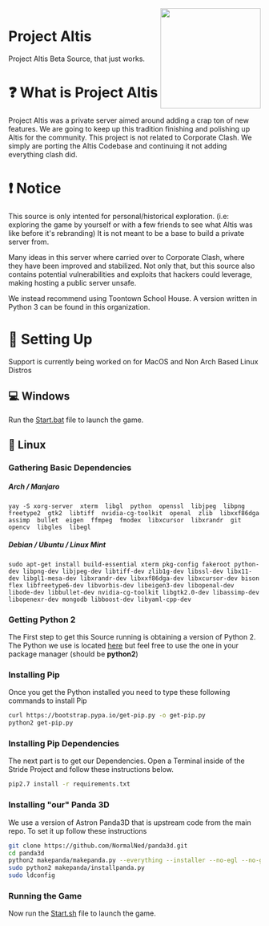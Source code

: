 <img src="https://raw.githubusercontent.com/NormalNed/Project-Altis/53168140c5b29f018467bedec35b4e59a83d0609/resources/phase_3.5/etc/transicon.png" align="right" width="200"/>

# Project Altis
Project Altis Beta Source, that just works.

# ❓ What is Project Altis
Project Altis was a private server aimed around adding a crap ton of new features. We are going to keep up this tradition finishing and polishing up Altis for the community.
This project is not related to Corporate Clash. We simply are porting the Altis Codebase and continuing it not adding everything clash did.

# ❗ Notice
This source is only intented for personal/historical exploration. (i.e: exploring the game by yourself or with a few friends to see what Altis was like before it's rebranding) It is not meant to be a base to build a private server from.

Many ideas in this server where carried over to Corporate Clash, where they have been improved and stabilized. Not only that, but this source also contains potential vulnerabilities and exploits that hackers could leverage, making hosting a public server unsafe.

We instead recommend using Toontown School House. A version written in Python 3 can be found in this organization. 

# 🔨 Setting Up
Support is currently being worked on for MacOS and Non Arch Based Linux Distros

## 💻 Windows
Run the [Start.bat](Start.bat) file to launch the game.

## 🐧 Linux
### Gathering Basic Dependencies
##### Arch / Manjaro
```yay -S xorg-server  xterm  libgl  python  openssl  libjpeg  libpng  freetype2  gtk2  libtiff  nvidia-cg-toolkit  openal  zlib  libxxf86dga  assimp  bullet  eigen  ffmpeg  fmodex  libxcursor  libxrandr  git  opencv  libgles  libegl```

##### Debian / Ubuntu / Linux Mint
```sudo apt-get install build-essential xterm pkg-config fakeroot python-dev libpng-dev libjpeg-dev libtiff-dev zlib1g-dev libssl-dev libx11-dev libgl1-mesa-dev libxrandr-dev libxxf86dga-dev libxcursor-dev bison flex libfreetype6-dev libvorbis-dev libeigen3-dev libopenal-dev libode-dev libbullet-dev nvidia-cg-toolkit libgtk2.0-dev libassimp-dev libopenexr-dev mongodb libboost-dev libyaml-cpp-dev```

### Getting Python 2

The First step to get this Source running is obtaining a version of Python 2. The Python we use is located [here](https://github.com/NormalNed/python) but feel free to use the one in your package manager (should be **python2**)

### Installing Pip

Once you get the Python installed you need to type these following commands to install Pip
```bash
curl https://bootstrap.pypa.io/get-pip.py -o get-pip.py
python2 get-pip.py
```

### Installing Pip Dependencies
The next part is to get our Dependencies. Open a Terminal inside of the Stride Project and follow these instructions below.
```bash
pip2.7 install -r requirements.txt
```

### Installing "our" Panda 3D
We use a version of Astron Panda3D that is upstream code from the main repo. To set it up follow these instructions

```bash
git clone https://github.com/NormalNed/panda3d.git
cd panda3d
python2 makepanda/makepanda.py --everything --installer --no-egl --no-gles --no-gles2 --no-opencv --threads=4
sudo python2 makepanda/installpanda.py
sudo ldconfig
```

### Running the Game
Now run the [Start.sh](Start.sh) file to launch the game.
